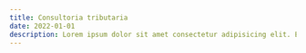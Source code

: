 ```yaml
---
title: Consultoria tributaria
date: 2022-01-01
description: Lorem ipsum dolor sit amet consectetur adipisicing elit. Eveniet dolorem harum quisquam. Eaque est accusantium autem porro quod sed debitis?
---
```

